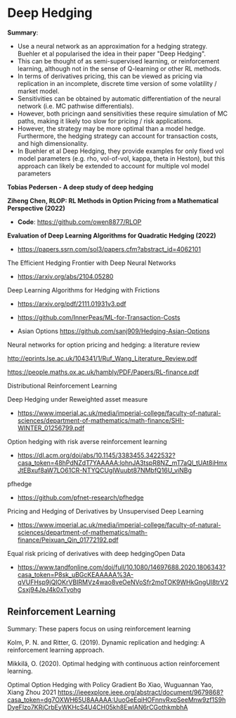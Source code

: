 # Deep Hedging

**Summary**: 

+ Use a neural network as an approximation for a hedging strategy. Buehler et al popularised the idea in their paper "Deep Hedging". 
+ This can be thought of as semi-supervised learning, or reinforcement learning, although not in the sense of Q-learning or other RL methods. 
+ In terms of derivatives pricing, this can be viewed as pricing via replication in an incomplete, discrete time version of some volatility / market model. 
+ Sensitivities can be obtained by automatic differentiation of the neural network (i.e. MC pathwise differentials). 
+ However, both pricingn aand sensitivities these require simulation of MC paths, making it likely too slow for pricing / risk applications. 
+ However, the strategy may be more optimal than a model hedge. Furthermore, the hedging strategy can account for transaction costs, and high dimensionality.
+ In Buehler et al Deep Hedging, they provide examples for only fixed vol model parameters (e.g. rho, vol-of-vol, kappa, theta in Heston), but this approach can likely be extended to account for multiple vol model parameters


**Tobias Pedersen - A deep study of deep hedging**

**Ziheng Chen, RLOP: RL Methods in Option Pricing from a Mathematical Perspective (2022)**
+ **Code**: https://github.com/owen8877/RLOP




**Evaluation of Deep Learning Algorithms for Quadratic Hedging (2022)**
+ https://papers.ssrn.com/sol3/papers.cfm?abstract_id=4062101

The Efficient Hedging Frontier with Deep Neural Networks

+ https://arxiv.org/abs/2104.05280

Deep Learning Algorithms for Hedging with Frictions

+  https://arxiv.org/pdf/2111.01931v3.pdf
+ https://github.com/InnerPeas/ML-for-Transaction-Costs

+ Asian Options https://github.com/sanj909/Hedging-Asian-Options


Neural networks for option pricing and hedging:
a literature review

http://eprints.lse.ac.uk/104341/1/Ruf_Wang_Literature_Review.pdf


https://people.maths.ox.ac.uk/hambly/PDF/Papers/RL-finance.pdf

Distributional Reinforcement Learning

Deep Hedging under Reweighted asset measure
+ https://www.imperial.ac.uk/media/imperial-college/faculty-of-natural-sciences/department-of-mathematics/math-finance/SHI-WINTER_01256799.pdf

Option hedging with risk averse reinforcement learning
+ https://dl.acm.org/doi/abs/10.1145/3383455.3422532?casa_token=48hPdNZdT7YAAAAA:lohnJA3tspR8NZ_mT7aQl_tUAt8iHmxJtEBxuf8aW7LO61CR-NTYQCUglWuubt87NMbfQ16U_viNBg

pfhedge

+ https://github.com/pfnet-research/pfhedge


Pricing and Hedging of Derivatives by Unsupervised Deep Learning
+ https://www.imperial.ac.uk/media/imperial-college/faculty-of-natural-sciences/department-of-mathematics/math-finance/Peixuan_Qin_01772192.pdf


Equal risk pricing of derivatives with deep hedgingOpen Data
+ https://www.tandfonline.com/doi/full/10.1080/14697688.2020.1806343?casa_token=P8sk_uBGcKEAAAAA%3A-qVUFHsp9jQIOKrVBIRMVz4wao8veOeNVoSfr2moTOK9WHkGngUl8trV2Csxj94JeJ4k0xTyohg 

## Reinforcement Learning

Summary: These papers focus on using reinforcement learning

Kolm, P. N. and Ritter, G. (2019). Dynamic replication and hedging: A reinforcement
learning approach.

Mikkilä, O. (2020). Optimal hedging with continuous action reinforcement learning.


Optimal Option Hedging with Policy Gradient	Bo Xiao, Wuguannan Yao, Xiang Zhou	2021	https://ieeexplore.ieee.org/abstract/document/9679868?casa_token=dg7OXWH65U8AAAAA:UuoGeEqiHOFnnvRxpSeeMnw9zf1S9hDyeFlzo7KRjCrbEyWKHcS4U4CH05kh8EwlAN6rCGothkmbhA